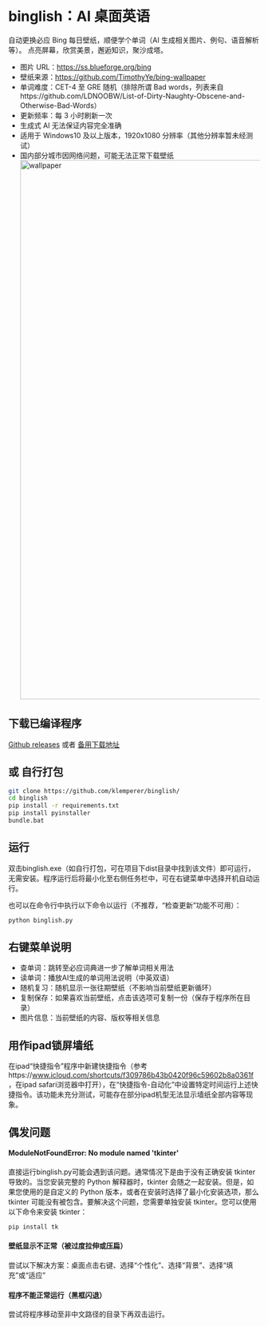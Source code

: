 # binglish：AI 桌面英语

自动更换必应 Bing 每日壁纸，顺便学个单词（AI 生成相关图片、例句、语音解析等）。
点亮屏幕，欣赏美景，邂逅知识，聚沙成塔。

- 图片 URL：https://ss.blueforge.org/bing
- 壁纸来源：https://github.com/TimothyYe/bing-wallpaper
- 单词难度：CET-4 至 GRE 随机（排除所谓 Bad words，列表来自https://github.com/LDNOOBW/List-of-Dirty-Naughty-Obscene-and-Otherwise-Bad-Words）
- 更新频率：每 3 小时刷新一次
- 生成式 AI 无法保证内容完全准确
- 适用于 Windows10 及以上版本，1920x1080 分辨率（其他分辨率暂未经测试）
- 国内部分城市因网络问题，可能无法正常下载壁纸
  <img width="1920" height="1080" alt="wallpaper" src="https://github.com/user-attachments/assets/6baf27da-3aea-4e61-a130-0b93aeefd5ed">

## 下载已编译程序

[Github releases](https://github.com/klemperer/binglish/releases/download/latest/binglish.exe) 或者 [备用下载地址](https://ss.blueforge.org/bing/binglish.exe)

## 或 自行打包

```Bash
git clone https://github.com/klemperer/binglish/
cd binglish
pip install -r requirements.txt
pip install pyinstaller
bundle.bat
```

## 运行

双击binglish.exe（如自行打包，可在项目下dist目录中找到该文件）即可运行，无需安装。程序运行后将最小化至右侧任务栏中，可在右键菜单中选择开机自动运行。

也可以在命令行中执行以下命令以运行（不推荐，“检查更新”功能不可用）：

```Bash
python binglish.py
```
## 右键菜单说明

- 查单词：跳转至必应词典进一步了解单词相关用法
- 读单词：播放AI生成的单词用法说明（中英双语）
- 随机复习：随机显示一张往期壁纸（不影响当前壁纸更新循环）
- 复制保存：如果喜欢当前壁纸，点击该选项可复制一份（保存于程序所在目录）
- 图片信息：当前壁纸的内容、版权等相关信息

## 用作ipad锁屏墙纸

在ipad“快捷指令”程序中新建快捷指令（参考https://www.icloud.com/shortcuts/f309786b43b0420f96c59602b8a0361f
，在ipad safari浏览器中打开），在“快捷指令-自动化”中设置特定时间运行上述快捷指令。该功能未充分测试，可能存在部分ipad机型无法显示墙纸全部内容等现象。

## 偶发问题

#### ModuleNotFoundError: No module named 'tkinter'
直接运行binglish.py可能会遇到该问题。通常情况下是由于没有正确安装 tkinter 导致的。当您安装完整的 Python 解释器时，tkinter 会随之一起安装。但是，如果您使用的是自定义的 Python 版本，或者在安装时选择了最小化安装选项，那么 tkinter 可能没有被包含。要解决这个问题，您需要单独安装 tkinter。您可以使用以下命令来安装 tkinter：
```Bash
pip install tk
```
#### 壁纸显示不正常（被过度拉伸或压扁）
尝试以下解决方案：桌面点击右键、选择“个性化”、选择“背景”、选择“填充”或“适应”

#### 程序不能正常运行（黑框闪退）
尝试将程序移动至非中文路径的目录下再双击运行。
